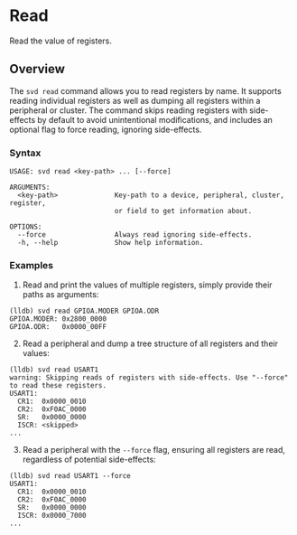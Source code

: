 # Read

Read the value of registers.

## Overview

The `svd read` command allows you to read registers by name. It supports reading individual registers as well as dumping all registers within a peripheral or cluster. The command skips reading registers with side-effects by default to avoid unintentional modifications, and includes an optional flag to force reading, ignoring side-effects.

### Syntax

```console
USAGE: svd read <key-path> ... [--force]

ARGUMENTS:
  <key-path>              Key-path to a device, peripheral, cluster, register,
                          or field to get information about.

OPTIONS:
  --force                 Always read ignoring side-effects.
  -h, --help              Show help information.
```

### Examples

1. Read and print the values of multiple registers, simply provide their paths as arguments:

  ```console
  (lldb) svd read GPIOA.MODER GPIOA.ODR
  GPIOA.MODER: 0x2800_0000
  GPIOA.ODR:   0x0000_00FF
  ```

2. Read a peripheral and dump a tree structure of all registers and their values:

  ```console
  (lldb) svd read USART1
  warning: Skipping reads of registers with side-effects. Use "--force" to read these registers.
  USART1:
    CR1:  0x0000_0010
    CR2:  0xF0AC_0000
    SR:   0x0000_0000
    ISCR: <skipped>
  ...
  ```

3. Read a peripheral with the `--force` flag, ensuring all registers are read, regardless of potential side-effects:

  ```console
  (lldb) svd read USART1 --force
  USART1:
    CR1:  0x0000_0010
    CR2:  0xF0AC_0000
    SR:   0x0000_0000
    ISCR: 0x0000_7000
  ...
  ```
